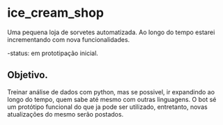 # ice_cream_shop
Uma pequena loja de sorvetes automatizada. Ao longo do tempo estarei incrementando com nova funcionalidades.

-status: em prototipação inicial.

## Objetivo.
Treinar análise de dados com python, mas se possivel, ir expandindo ao longo do tempo, quem sabe até mesmo com outras linguagens.
O bot sé um protótipo funcional do que ja pode ser utilizado, entretanto, novas atualizações do mesmo serão postados.
